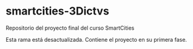 # smartcities-3Dictvs
Repositorio del proyecto final del curso SmartCities


Esta rama está desactualizada. Contiene el proyecto en su primera fase.
